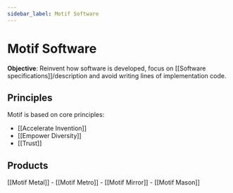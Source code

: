 ```yaml
---
sidebar_label: Motif Software
---
```


# Motif Software
**Objective**: Reinvent how software is developed, focus on [[Software specifications]]/description and avoid writing lines of implementation code.

## Principles
Motif is based on core principles:

- [[Accelerate Invention]]
- [[Empower Diversity]]
- [[Trust]]

## Products
[[Motif Metal]] - [[Motif Metro]] - [[Motif Mirror]] - [[Motif Mason]]
